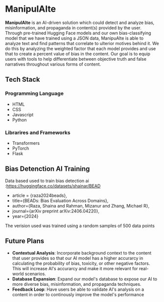 
# ManipulAlte



**ManipulAlte** is an AI-driven solution which could detect and analyze bias, misinformation, and propaganda in content(s) provided by the user. Through pre-trained Hugging Face models and our own bias-classifying model that we have trained using a JSON data, ManipuAlte is able to analyze text and find patterns that correlate to ulterior motives behind it. We do this by analyzing the weighted factor that each model provides and use that to create a percent value of bias in the content. Our goal is to equip users with tools to help differentiate between objective truth and false narratives throughout various forms of content.

## Tech Stack 

### Programming Language 
- HTML
- CSS
- Javascript
- Python
  
### Librarires and Frameworks
- Transformers
- PyTorch
- Flask

## Bias Detenction AI Training 
Data based used to train bias detection ai :https://huggingface.co/datasets/shainar/BEAD
- article = {raza2024beads},
- title={BEADs: Bias Evaluation Across Domains},
- author={Raza, Shaina and Rahman, Mizanur and Zhang, Michael R},
- journal={arXiv preprint arXiv:2406.04220},
- year={2024}

The verision used was trained using a random samples of 500 data points 


## Future Plans
- **Contextual Analysis**: Incorporate background context to the content that user provides so that our AI model has a higher accurarcy in calculating the probability of bias, toxicity, or other negative factors. This will increase AI's accurarcy and make it more relevant for real-world scenarios.
- **Database Expansion**: Expand our model's database to expose our AI to more diverse bias, misinformation, and propaganda techniques.
- **Feedback Loop**: Have users be able to validate AI's analysis on a content in order to continously improve the model's performance

